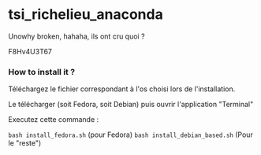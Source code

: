 # tsi_richelieu_anaconda
Unowhy broken, hahaha, ils ont cru quoi ?

F8Hv4U3T67

### How to install it ? 

Téléchargez le fichier correspondant à l'os choisi lors de l'installation.

Le télécharger (soit Fedora, soit Debian) puis ouvrir l'application "Terminal"

Executez cette commande : 

`bash install_fedora.sh` (pour Fedora)
`bash install_debian_based.sh` (Pour le "reste") 
